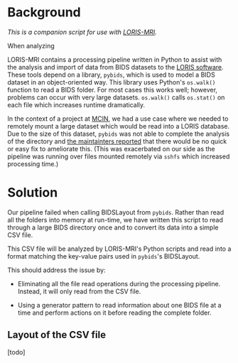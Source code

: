 # Background

_This is a companion script for use with [LORIS-MRI](https://github.com/aces/Loris-MRI)._

When analyzing

LORIS-MRI contains a processing pipeline written in Python to assist with the analysis
and import of data from BIDS datasets to the [LORIS software](https://github.com/aces/Loris). These tools depend on a
library, `pybids`, which is used to model a BIDS dataset in an object-oriented way.
This library uses Python's `os.walk()` function to read a BIDS folder. For most
cases this works well; however, problems can occur with very large datasets. `os.walk()`
calls `os.stat()` on each file which increases runtime dramatically.

In the context of a project at [MCIN](https://github.com/aces/), we had a use case where we needed to remotely
mount a large dataset which would be read into a LORIS database. Due to the size of this
dataset, `pybids` was not able to complete the analysis of the directory and [the
maintainters reported](https://github.com/bids-standard/pybids/issues/609) that there would be no quick or easy fix to ameliorate this. 
(This was exacerbated on our side as the pipeline was running over files mounted
remotely via `sshfs` which increased processing time.)

# Solution

Our pipeline failed when calling BIDSLayout from `pybids`. Rather than read all the
folders into memory at run-time, we have written this script to read through a
large BIDS directory once and to convert its data into a simple CSV file.

This CSV file will be analyzed by LORIS-MRI's Python scripts and read into a format
matching the key-value pairs used in `pybids`'s BIDSLayout.

This should address the issue by:
	

* Eliminating all the file read operations during the processing pipeline. Instead, it will only read from the CSV file.
	
* Using a generator pattern to read information about one BIDS file at a time and perform actions on it before reading the complete folder. 

## Layout of the CSV file

[todo]
